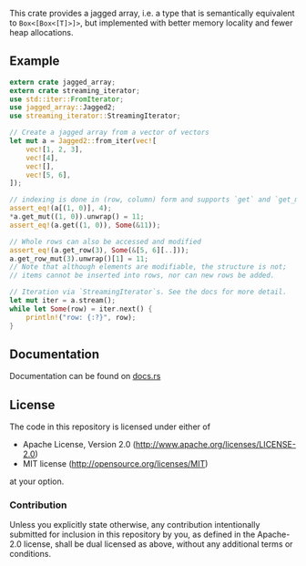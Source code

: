 This crate provides a jagged array, i.e. a type that is semantically equivalent to
`Box<[Box<[T]>]>`, but implemented with better memory locality and fewer heap allocations.

## Example

```rust
extern crate jagged_array;
extern crate streaming_iterator;
use std::iter::FromIterator;
use jagged_array::Jagged2;
use streaming_iterator::StreamingIterator;

// Create a jagged array from a vector of vectors
let mut a = Jagged2::from_iter(vec![
    vec![1, 2, 3],
    vec![4],
    vec![],
    vec![5, 6],
]);

// indexing is done in (row, column) form and supports `get` and `get_mut` variants.
assert_eq!(a[(1, 0)], 4);
*a.get_mut((1, 0)).unwrap() = 11;
assert_eq!(a.get((1, 0)), Some(&11));

// Whole rows can also be accessed and modified
assert_eq!(a.get_row(3), Some(&[5, 6][..]));
a.get_row_mut(3).unwrap()[1] = 11;
// Note that although elements are modifiable, the structure is not;
// items cannot be inserted into rows, nor can new rows be added.

// Iteration via `StreamingIterator`s. See the docs for more detail.
let mut iter = a.stream();
while let Some(row) = iter.next() {
    println!("row: {:?}", row);
}
```


## Documentation

Documentation can be found on [docs.rs](https://docs.rs/jagged_array/)


## License

The code in this repository is licensed under either of

   * Apache License, Version 2.0 (http://www.apache.org/licenses/LICENSE-2.0)
   * MIT license (http://opensource.org/licenses/MIT)

at your option.

### Contribution

Unless you explicitly state otherwise, any contribution intentionally submitted
for inclusion in this repository by you, as defined in the Apache-2.0 license, shall be
dual licensed as above, without any additional terms or conditions.
